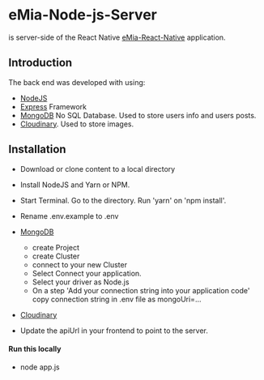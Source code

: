 # eMia-Node-js-Server

is server-side of the React Native [eMia-React-Native](https://github.com/SKrotkih/eMia-React-Native) application. 

## Introduction

The back end was developed with using:
- [NodeJS](https://nodejs.org/en/)
- [Express](https://expressjs.com/) Framework
- [MongoDB](https://www.mongodb.com) No SQL Database. Used to store users info and users posts.
- [Cloudinary](https://cloudinary.com). Used to store images.

## Installation

- Download or clone content to a local directory
- Install NodeJS and Yarn or NPM.
- Start Terminal. Go to the directory. Run 'yarn' on 'npm install'.
- Rename .env.example to .env

- [MongoDB](https://www.mongodb.com)
    - create Project
    - create Cluster
    - connect to your new Cluster
    - Select Connect your application.
    - Select your driver as Node.js
    - On a step 'Add your connection string into your application code' copy connection string in .env file as mongoUri=...

- [Cloudinary](https://cloudinary.com) 


- Update the apiUrl in your frontend to point to the server.

#### Run this locally

- node app.js
